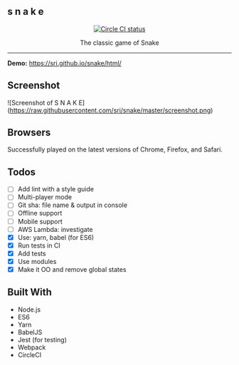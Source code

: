 <p align="center">
  <h2>s n a k e</h2>
</p>
<p align="center">
  <a href="https://circleci.com/gh/sri/snake">
    <img alt="Circle CI status" src="https://circleci.com/gh/sri/snake.png?style=shield"/>
  </a>
</p>
<p align="center">
  The classic game of Snake
</p>

---

**Demo:** https://sri.github.io/snake/html/

## Screenshot

![Screenshot of S N A K E]
(https://raw.githubusercontent.com/sri/snake/master/screenshot.png)

## Browsers
Successfully played on the latest versions of Chrome, Firefox, and Safari.

## Todos
- [ ] Add lint with a style guide
- [ ] Multi-player mode
- [ ] Git sha: file name & output in console
- [ ] Offline support
- [ ] Mobile support
- [ ] AWS Lambda: investigate
- [x] Use: yarn, babel (for ES6)
- [x] Run tests in CI
- [x] Add tests
- [x] Use modules
- [x] Make it OO and remove global states

## Built With
* Node.js
* ES6
* Yarn
* BabelJS
* Jest (for testing)
* Webpack
* CircleCI
